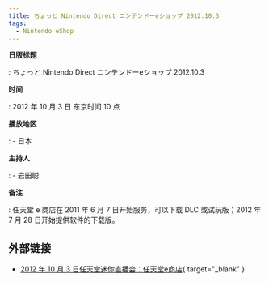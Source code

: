 ```yaml
---
title: ちょっと Nintendo Direct ニンテンドーeショップ 2012.10.3
tags:
  - Nintendo eShop
---
```


**日版标题**

:   ちょっと Nintendo Direct ニンテンドーeショップ 2012.10.3

**时间**

:   2012 年 10 月 3 日 东京时间 10 点

**播放地区**

:   - 日本

**主持人**

:   - 岩田聪

**备注**

:   任天堂 e 商店在 2011 年 6 月 7 日开始服务，可以下载 DLC 或试玩版；2012 年 7 月 28 日开始提供软件的下载版。

## 外部链接

- [2012 年 10 月 3 日任天堂迷你直播会：任天堂e商店](https://www.bilibili.com/video/BV1y541147YM/){ target="_blank" }

